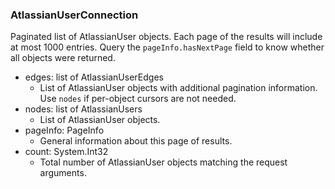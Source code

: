 ### AtlassianUserConnection
Paginated list of AtlassianUser objects. Each page of the results will include at most 1000 entries. Query the `pageInfo.hasNextPage` field to know whether all objects were returned.

- edges: list of AtlassianUserEdges
  - List of AtlassianUser objects with additional pagination information. Use `nodes` if per-object cursors are not needed.
- nodes: list of AtlassianUsers
  - List of AtlassianUser objects.
- pageInfo: PageInfo
  - General information about this page of results.
- count: System.Int32
  - Total number of AtlassianUser objects matching the request arguments.
